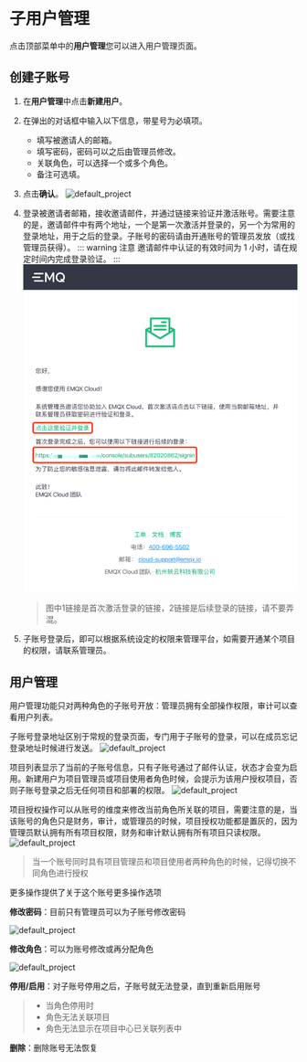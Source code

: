 # 子用户管理

点击顶部菜单中的**用户管理**您可以进入用户管理页面。

## 创建子账号

1. 在**用户管理**中点击**新建用户**。
2. 在弹出的对话框中输入以下信息，带星号为必填项。

   - 填写被邀请人的邮箱。
   - 填写密码，密码可以之后由管理员修改。
   - 关联角色，可以选择一个或多个角色。
   - 备注可选填。
3. 点击**确认**。  ![default_project](./_assets/create_step1.png)


4. 登录被邀请者邮箱，接收邀请邮件，并通过链接来验证并激活账号。需要注意的是，邀请邮件中有两个地址，一个是第一次激活并登录的，另一个为常用的登录地址，用于之后的登录。子账号的密码请由开通账号的管理员发放（或找管理员获得）。
    ::: warning 注意
    邀请邮件中认证的有效时间为 1 小时，请在规定时间内完成登录验证。
   :::
   ![default_project](./_assets/create_step2.png)
   
   
   > 图中1链接是首次激活登录的链接，2链接是后续登录的链接，请不要弄混。

5. 子账号登录后，即可以根据系统设定的权限来管理平台，如需要开通某个项目的权限，请联系管理员。

## 用户管理

用户管理功能只对两种角色的子账号开放：管理员拥有全部操作权限，审计可以查看用户列表。

子账号登录地址区别于常规的登录页面，专门用于子账号的登录，可以在成员忘记登录地址时候进行发送。
![default_project](./_assets/userpage_url.png)


项目列表显示了当前的子账号信息，只有子账号通过了邮件认证，状态才会变为启用。新建用户为项目管理员或项目使用者角色时候，会提示为该用户授权项目，否则子账号登录之后无任何项目和部署的权限。
![default_project](./_assets/create_warning.png)


项目授权操作可以从账号的维度来修改当前角色所关联的项目，需要注意的是，当该账号的角色只是财务，审计，或管理员的时候，项目授权功能都是置灰的，因为管理员默认拥有所有项目权限，财务和审计默认拥有所有项目只读权限。
![default_project](./_assets/authorize.png)
 > 当一个账号同时具有项目管理员和项目使用者两种角色的时候，记得切换不同角色进行授权


更多操作提供了关于这个账号更多操作选项

**修改密码**：目前只有管理员可以为子账号修改密码

![default_project](./_assets/more_1.png)

**修改角色**：可以为账号修改或再分配角色

![default_project](./_assets/more_2.png)

**停用/启用**：对子账号停用之后，子账号就无法登录，直到重新启用账号
> * 当角色停用时
> * 角色无法关联项目
> * 角色无法显示在项目中心已关联列表中


**删除**：删除账号无法恢复